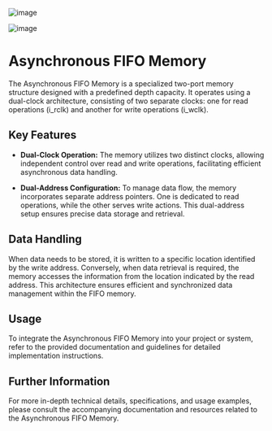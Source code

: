 ![image](https://github.com/Ahmedtayel22/Digital-IC-Design/assets/105231666/5472608e-b454-4a0c-b0b4-5a5e6f93c00b)

![image](https://github.com/Ahmedtayel22/Digital-IC-Design/assets/105231666/d9fb741e-6145-4a3f-8299-570a00ce70fe)


# Asynchronous FIFO Memory

The Asynchronous FIFO Memory is a specialized two-port memory structure designed with a predefined depth capacity. It operates using a dual-clock architecture, consisting of two separate clocks: one for read operations (i_rclk) and another for write operations (i_wclk).

## Key Features

- **Dual-Clock Operation:** The memory utilizes two distinct clocks, allowing independent control over read and write operations, facilitating efficient asynchronous data handling.

- **Dual-Address Configuration:** To manage data flow, the memory incorporates separate address pointers. One is dedicated to read operations, while the other serves write actions. This dual-address setup ensures precise data storage and retrieval.

## Data Handling

When data needs to be stored, it is written to a specific location identified by the write address. Conversely, when data retrieval is required, the memory accesses the information from the location indicated by the read address. This architecture ensures efficient and synchronized data management within the FIFO memory.

## Usage

To integrate the Asynchronous FIFO Memory into your project or system, refer to the provided documentation and guidelines for detailed implementation instructions.

## Further Information

For more in-depth technical details, specifications, and usage examples, please consult the accompanying documentation and resources related to the Asynchronous FIFO Memory.
